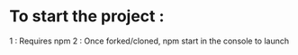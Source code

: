 # To start the project :

1 : Requires npm
2 : Once forked/cloned, npm start in the console to launch
